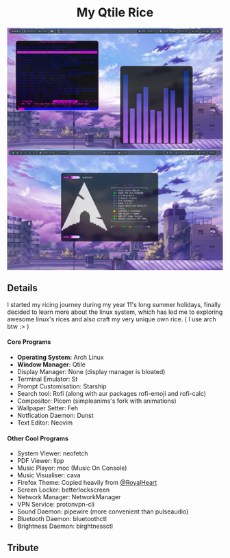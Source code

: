 <div align="center">
<h1>My Qtile Rice</h1> 
</div>

<a href="#"><img align="center" src="./Assets/preview1.png" alt="Preview Image 1"></a>
<a href="#"><img align="center" src="./Assets/preview2.png" alt="Preview Image 2"></a>


<div align="left">
<h2>Details</h2>
<p>I started my ricing journey during my year 11's long summer holidays, finally decided to learn  more about the linux system, which has led me to exploring awesome linux's rices and also craft my very unique own rice. ( I use arch btw :> )</p>
</div>

#### Core Programs
<ul>  
<li><b>Operating System:</b> Arch Linux</li>
<li><b>Window Manager:</b> Qtile</li>
<li>Display Manager: None (display manager is bloated)</li>
<li>Terminal Emulator: St</li>
<li>Prompt Customisation: Starship</li>
<li>Search tool: Rofi (along with aur packages rofi-emoji and rofi-calc)</li>
<li>Compositor: Picom (simpleanims's fork with animations)</li>
<li>Wallpaper Setter: Feh</li>
<li>Notfication Daemon: Dunst</li>
<li>Text Editor: Neovim</li>
</ul>

#### Other Cool Programs
<ul>
<li>System Viewer: neofetch</li>
<li>PDF Viewer: llpp</li>
<li>Music Player: moc (Music On Console)</li>
<li>Music Visualiser: cava</li>
<li>Firefox Theme: Copied heavily from <a href="https://github.com/RoyalHeart">@RoyalHeart</a></li>
<li>Screen Locker: betterlockscreen</li>
<li>Network Manager: NetworkManager</li>
<li>VPN Service: protonvpn-cli</li>
<li>Sound Daemon: pipewire (more convenient than pulseaudio)</li>
<li>Bluetooth Daemon: bluetoothctl</li>
<li>Brightness Daemon: birghtnessctl</li>
</ul>

<div align="left">
<h2>Tribute</h2>

</div>

